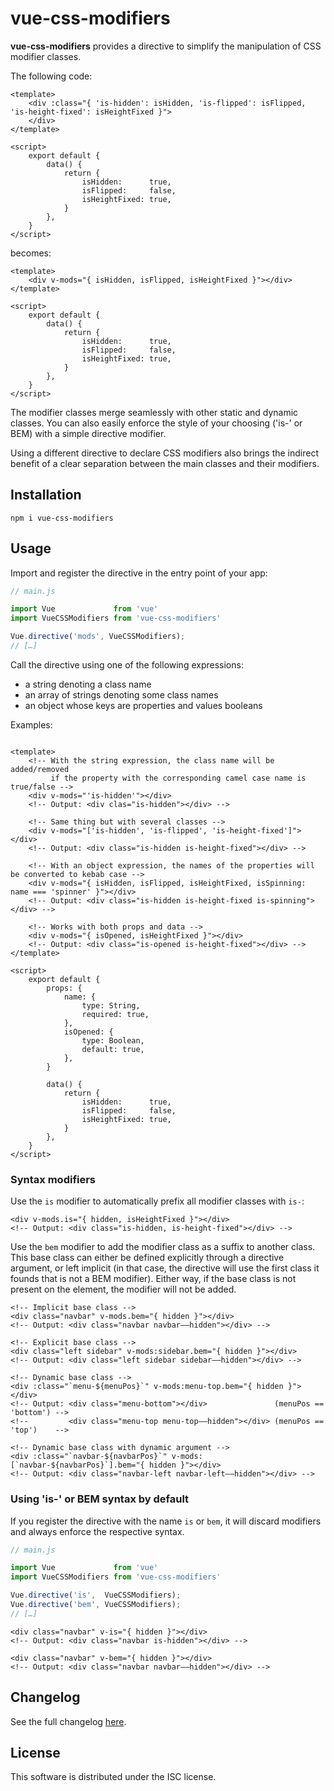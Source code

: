 # vue-css-modifiers

**vue-css-modifiers** provides a  directive to simplify the  manipulation of CSS
modifier classes.

The following code:
```vue
<template>
	<div :class="{ 'is-hidden': isHidden, 'is-flipped': isFlipped, 'is-height-fixed': isHeightFixed }">
	</div>
</template>

<script>
	export default {
		data() {
			return {
				isHidden:      true,
				isFlipped:     false,
				isHeightFixed: true,
			}
		},
	}
</script>
```

becomes:
```vue
<template>
	<div v-mods="{ isHidden, isFlipped, isHeightFixed }"></div>
</template>

<script>
	export default {
		data() {
			return {
				isHidden:      true,
				isFlipped:     false,
				isHeightFixed: true,
			}
		},
	}
</script>
```

The modifier classes merge seamlessly with other static and dynamic classes. You
can also easily enforce the style of  your choosing ('is-' or BEM) with a simple
directive modifier.

Using a  different directive to declare  CSS modifiers also brings  the indirect
benefit of a clear separation between the main classes and their modifiers.

## Installation

```
npm i vue-css-modifiers
```

## Usage

Import and register the directive in the entry point of your app:
```javascript
// main.js

import Vue             from 'vue'
import VueCSSModifiers from 'vue-css-modifiers'

Vue.directive('mods', VueCSSModifiers);
// […]
```

Call the directive using one of the following expressions:
 * a string denoting a class name
 * an array of strings denoting some class names
 * an object whose keys are properties and values booleans

Examples:
```vue

<template>
	<!-- With the string expression, the class name will be added/removed
	     if the property with the corresponding camel case name is true/false -->
	<div v-mods="'is-hidden'"></div>
	<!-- Output: <div clas="is-hidden"></div> -->

	<!-- Same thing but with several classes -->
	<div v-mods="['is-hidden', 'is-flipped', 'is-height-fixed']"></div>
	<!-- Output: <div class="is-hidden is-height-fixed"></div> -->

	<!-- With an object expression, the names of the properties will be converted to kebab case -->
	<div v-mods="{ isHidden, isFlipped, isHeightFixed, isSpinning: name === 'spinner' }"></div>
	<!-- Output: <div class="is-hidden is-height-fixed is-spinning"></div> -->

	<!-- Works with both props and data -->
	<div v-mods="{ isOpened, isHeightFixed }"></div>
	<!-- Output: <div class="is-opened is-height-fixed"></div> -->
</template>

<script>
	export default {
		props: {
			name: {
				type: String,
				required: true,
			},
			isOpened: {
				type: Boolean,
				default: true,
			},
		}

		data() {
			return {
				isHidden:      true,
				isFlipped:     false,
				isHeightFixed: true,
			}
		},
	}
</script>
```

### Syntax modifiers

Use the `is` modifier to automatically prefix all modifier classes with `is-`:
```vue
<div v-mods.is="{ hidden, isHeightFixed }"></div>
<!-- Output: <div class="is-hidden, is-height-fixed"></div> -->
```

Use the `bem` modifier  to add the modifier class as a  suffix to another class.
This base class can either be  defined explicitly  through a directive argument,
or left implicit (in that case, the directive will use the first class it founds
that is not a BEM modifier). Either way, if the base class is not present on the
element, the modifier will not be added.
```vue
<!-- Implicit base class -->
<div class="navbar" v-mods.bem="{ hidden }"></div>
<!-- Output: <div class="navbar navbar––hidden"></div> -->

<!-- Explicit base class -->
<div class="left sidebar" v-mods:sidebar.bem="{ hidden }"></div>
<!-- Output: <div class="left sidebar sidebar––hidden"></div> -->

<!-- Dynamic base class -->
<div :class="`menu-${menuPos}`" v-mods:menu-top.bem="{ hidden }"></div>
<!-- Output: <div class="menu-bottom"></div>               (menuPos == 'bottom') -->
<!--         <div class="menu-top menu-top––hidden"></div> (menuPos == 'top')    -->

<!-- Dynamic base class with dynamic argument -->
<div :class="`navbar-${navbarPos}`" v-mods:[`navbar-${navbarPos}`].bem="{ hidden }"></div>
<!-- Output: <div class="navbar-left navbar-left––hidden"></div> -->

```

### Using 'is-' or BEM syntax by default

If you  register the  directive with  the name  `is` or  `bem`, it  will discard
modifiers and always enforce the respective syntax.

```javascript
// main.js

import Vue             from 'vue'
import VueCSSModifiers from 'vue-css-modifiers'

Vue.directive('is',  VueCSSModifiers);
Vue.directive('bem', VueCSSModifiers);
// […]
```

```vue
<div class="navbar" v-is="{ hidden }"></div>
<!-- Output: <div class="navbar is-hidden"></div> -->

<div class="navbar" v-bem="{ hidden }"></div>
<!-- Output: <div class="navbar navbar––hidden"></div> -->
```

## Changelog
See the full changelog [here](https://github.com/cheap-glitch/vue-css-modifiers/releases).

## License
This software is distributed under the ISC license.
